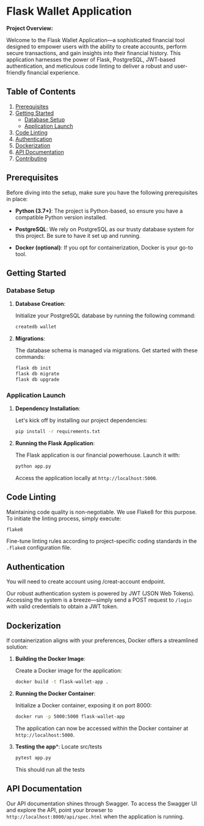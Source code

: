 # Flask Wallet Application

**Project Overview:**

Welcome to the Flask Wallet Application—a sophisticated financial tool designed to empower users with the ability to create accounts, perform secure transactions, and gain insights into their financial history. This application harnesses the power of Flask, PostgreSQL, JWT-based authentication, and meticulous code linting to deliver a robust and user-friendly financial experience.

## Table of Contents

1. [Prerequisites](#prerequisites)
2. [Getting Started](#getting-started)
   - [Database Setup](#database-setup)
   - [Application Launch](#application-launch)
3. [Code Linting](#code-linting)
4. [Authentication](#authentication)
5. [Dockerization](#dockerization)
6. [API Documentation](#api-documentation)
7. [Contributing](#contributing)

## Prerequisites

Before diving into the setup, make sure you have the following prerequisites in place:

- **Python (3.7+)**: The project is Python-based, so ensure you have a compatible Python version installed.

- **PostgreSQL**: We rely on PostgreSQL as our trusty database system for this project. Be sure to have it set up and running.

- **Docker (optional)**: If you opt for containerization, Docker is your go-to tool.

## Getting Started

### Database Setup

1. **Database Creation**:

   Initialize your PostgreSQL database by running the following command:

   ```bash
   createdb wallet
   ```

2. **Migrations**:

   The database schema is managed via migrations. Get started with these commands:

   ```bash
   flask db init
   flask db migrate
   flask db upgrade
   ```

### Application Launch

1. **Dependency Installation**:

   Let's kick off by installing our project dependencies:

   ```bash
   pip install -r requirements.txt
   ```

2. **Running the Flask Application**:

   The Flask application is our financial powerhouse. Launch it with:

   ```bash
   python app.py
   ```

   Access the application locally at `http://localhost:5000`.

## Code Linting

Maintaining code quality is non-negotiable. We use Flake8 for this purpose. To initiate the linting process, simply execute:

```bash
flake8
```

Fine-tune linting rules according to project-specific coding standards in the `.flake8` configuration file.

## Authentication

You will need to create account using /creat-account endpoint.

Our robust authentication system is powered by JWT (JSON Web Tokens). Accessing the system is a breeze—simply send a POST request to `/login` with valid credentials to obtain a JWT token.

## Dockerization

If containerization aligns with your preferences, Docker offers a streamlined solution:

1. **Building the Docker Image**:

   Create a Docker image for the application:

   ```bash
   docker build -t flask-wallet-app .
   ```

2. **Running the Docker Container**:

   Initialize a Docker container, exposing it on port 8000:

   ```bash
   docker run -p 5000:5000 flask-wallet-app
   ```

   The application can now be accessed within the Docker container at `http://localhost:5000`.

3. **Testing the app***:
   Locate src/tests

   ```bash
   pytest app.py
   ```

   This should run all the tests

## API Documentation

Our API documentation shines through Swagger. To access the Swagger UI and explore the API, point your browser to `http://localhost:8000/api/spec.html` when the application is running.
